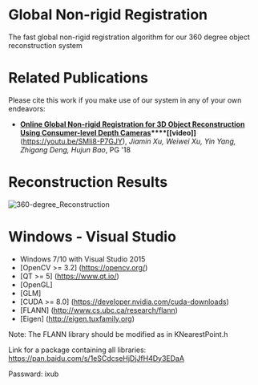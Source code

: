 # Global Non-rigid Registration #

The fast global non-rigid registration algorithm for our 360 degree object reconstruction system

# Related Publications #
Please cite this work if you make use of our system in any of your own endeavors:

* **[Online Global Non-rigid Registration for 3D Object Reconstruction Using Consumer-level Depth Cameras](http://www.cad.zju.edu.cn/home/weiweixu/wwxu2017_2018.files/2018_Online%20Global%20Non-rigid%20Registration%20for%203D%20Object%20Reconstruction.pdf)****[[video]]**(https://youtu.be/SMli8-P7GJY), *Jiamin Xu, Weiwei Xu, Yin Yang, Zhigang Deng, Hujun Bao*, PG '18

# Reconstruction Results #
![360-degree_Reconstruction](https://s2.ax1x.com/2019/05/23/VCIZVJ.gif)

# Windows - Visual Studio #
* Windows 7/10 with Visual Studio 2015
* [OpenCV >= 3.2] (https://opencv.org/)
* [QT >= 5] (https://www.qt.io/)
* [OpenGL]
* [GLM]
* [CUDA >= 8.0] (https://developer.nvidia.com/cuda-downloads)
* [FLANN] (http://www.cs.ubc.ca/research/flann)
* [Eigen] (http://eigen.tuxfamily.org)

Note: The FLANN library should be modified as in KNearestPoint.h

Link for a package containing all libraries: https://pan.baidu.com/s/1eSCdcseHjDjJfH4Dy3EDaA 

Passward: ixub

